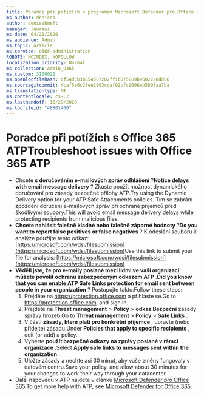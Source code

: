```yaml
---
title: Poradce při potížích s programem Microsoft Defender pro Office 365 (ATP)
ms.author: deniseb
author: denisebmsft
manager: laurawi
ms.date: 04/21/2020
ms.audience: Admin
ms.topic: article
ms.service: o365-administration
ROBOTS: NOINDEX, NOFOLLOW
localization_priority: Normal
ms.collection: Admin_O365
ms.custom: 3100021
ms.openlocfilehash: cf54d5b3b854587202ff1b575889b9602228dd06
ms.sourcegitcommit: 4caf5e6c2fee2903ccaf92cfc9006eb580faa7ba
ms.translationtype: MT
ms.contentlocale: cs-CZ
ms.lasthandoff: 10/29/2020
ms.locfileid: "48801400"
---
```

# <a name="troubleshoot-issues-with-office-365-atp"></a><span data-ttu-id="fae61-102">Poradce při potížích s Office 365 ATP</span><span class="sxs-lookup"><span data-stu-id="fae61-102">Troubleshoot issues with Office 365 ATP</span></span>

- <span data-ttu-id="fae61-103">Chcete **s doručováním e-mailových zpráv odhlášení** ?</span><span class="sxs-lookup"><span data-stu-id="fae61-103">**Notice delays with email message delivery** ?</span></span> <span data-ttu-id="fae61-104">Zkuste použít možnost dynamického doručování pro zásady bezpečné přílohy ATP.</span><span class="sxs-lookup"><span data-stu-id="fae61-104">Try using the Dynamic Delivery option for your ATP Safe Attachments policies.</span></span> <span data-ttu-id="fae61-105">Tím se zabrání zpoždění doručení e-mailových zpráv při ochraně příjemců před škodlivými soubory.</span><span class="sxs-lookup"><span data-stu-id="fae61-105">This will avoid email message delivery delays while protecting recipients from malicious files.</span></span>
- <span data-ttu-id="fae61-106">**Chcete nahlásit falešně kladné nebo falešně záporné hodnoty** ?</span><span class="sxs-lookup"><span data-stu-id="fae61-106">**Do you want to report false positives or false negatives** ?</span></span> <span data-ttu-id="fae61-107">K odeslání souboru k analýze použijte tento odkaz: [https://microsoft.com/wdsi/filesubmission](https://microsoft.com/wdsi/filesubmission)</span><span class="sxs-lookup"><span data-stu-id="fae61-107">Use this link to submit your file for analysis: [https://microsoft.com/wdsi/filesubmission](https://microsoft.com/wdsi/filesubmission)</span></span>
- <span data-ttu-id="fae61-108">**Věděli jste, že pro e-maily poslané mezi lidmi ve vaší organizaci můžete povolit ochranu zabezpečeným odkazem ATP** .</span><span class="sxs-lookup"><span data-stu-id="fae61-108">**Did you know that you can enable ATP Safe Links protection for email sent between people in your organization** ?</span></span> <span data-ttu-id="fae61-109">Postupujte takto:</span><span class="sxs-lookup"><span data-stu-id="fae61-109">Follow these steps:</span></span>
    1. <span data-ttu-id="fae61-110">Přejděte na https://protection.office.com a přihlaste se.</span><span class="sxs-lookup"><span data-stu-id="fae61-110">Go to https://protection.office.com, and sign in.</span></span>
    2. <span data-ttu-id="fae61-111">Přejděte na **Threat management**  >  **Policy**  >  **odkaz Bezpeční** zásady správy hrozeb.</span><span class="sxs-lookup"><span data-stu-id="fae61-111">Go to **Threat management** > **Policy** > **Safe Links** .</span></span>
    3. <span data-ttu-id="fae61-112">V části **zásady, které platí pro konkrétní příjemce** , upravte (nebo přidejte) zásadu.</span><span class="sxs-lookup"><span data-stu-id="fae61-112">Under **Policies that apply to specific recipients** , edit (or add) a policy.</span></span>
    4. <span data-ttu-id="fae61-113">Vyberte **použít bezpečné odkazy na zprávy poslané v rámci organizace** .</span><span class="sxs-lookup"><span data-stu-id="fae61-113">Select **Apply safe links to messages sent within the organization** .</span></span>
    5. <span data-ttu-id="fae61-114">Uložte zásady a nechte asi 30 minut, aby vaše změny fungovaly v datovém centru.</span><span class="sxs-lookup"><span data-stu-id="fae61-114">Save your policy, and allow about 30 minutes for your changes to work their way through your datacenter.</span></span>
- <span data-ttu-id="fae61-115">Další nápovědu k ATP najdete v článku [Microsoft Defender pro Office 365](https://docs.microsoft.com/microsoft-365/security/office-365-security/office-365-atp).</span><span class="sxs-lookup"><span data-stu-id="fae61-115">To get more help with ATP, see [Microsoft Defender for Office 365](https://docs.microsoft.com/microsoft-365/security/office-365-security/office-365-atp).</span></span>